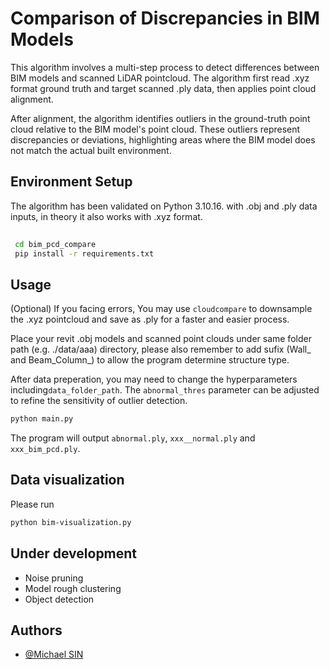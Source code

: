 # Comparison of Discrepancies in BIM Models

This algorithm involves a multi-step process to detect differences between BIM models and scanned LiDAR pointcloud. The algorithm first read .xyz format ground truth and target scanned .ply data, then applies point cloud alignment.

After alignment, the algorithm identifies outliers in the ground-truth point cloud relative to the BIM model's point cloud. These outliers represent discrepancies or deviations, highlighting areas where the BIM model does not match the actual built environment. 


## Environment Setup
 The algorithm has been validated on Python 3.10.16. with .obj and .ply data inputs, in theory it also works with .xyz format.
 
 ```bash
  
  cd bim_pcd_compare
  pip install -r requirements.txt
```

## Usage
(Optional) If you facing errors, You may use ```cloudcompare``` to downsample the .xyz pointcloud and save as .ply for a faster and easier process.

Place your revit .obj models and scanned point clouds under same folder path (e.g. ./data/aaa) directory,
please also remember to add sufix (Wall_ and Beam_Column_) to allow the program determine structure type.

After data preperation, you may need to change the hyperparameters including```data_folder_path```.
The ```abnormal_thres``` parameter can be adjusted to refine the sensitivity of outlier detection.
```bash
python main.py
```

The program will output ```abnormal.ply```, ```xxx__normal.ply``` and ```xxx_bim_pcd.ply```.


## Data visualization
Please run 
```bash
python bim-visualization.py
```


## Under development
- Noise pruning
- Model rough clustering
- Object detection


## Authors
- [@Michael SIN](https://www.github.com/Michael-Sin)
